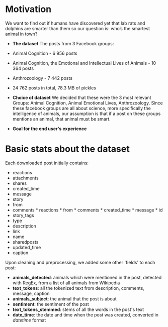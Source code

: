 # Motivation
 We want to find out if humans have discovered yet that lab rats and dolphins are smarter than them so our question is: who’s the smartest animal in town? 

* __The dataset__
The posts from 3 Facebook groups:

* Animal Cognition - 6 956 posts

* Animal Cognition, the Emotional and Intellectual Lives of Animals - 10 364 posts

* Anthrozoology - 7 442 posts

* 24 762 posts in total, 78.3 MB of pickles


* __Choice of dataset__
We decided that these were the 3 most relevant Groups: Animal Cognition, Animal Emotional Lives, Anthrozoology. Since these facebook groups are all about science, more specifically the intelligence of animals, our assumption is that if a post on these groups mentions an animal, that animal must be smart.

* __Goal for the end user's experience__
>

# Basic stats about the dataset


Each downloaded post initially contains:

* reactions
* attachments
* shares
* created_time
* message
* story
* from
* comments
       * reactions
       * from
       * comments
       * created_time
       * message
       * id
* story_tags
* type
* description
* link
* name
* sharedposts
* updated_time
* caption

Upon cleaning and preprocessing, we added some other 'fields' to each post:
* __animals_detected__: animals which were mentioned in the post, detected with RegEx, from a list of all animals from Wikipedia
* __text_tokens__: all the tokenized text from description, comments, message, caption
* __animals_subject__: the animal that the post is about
* __sentiment__: the sentiment of the post
* __text_tokens_stemmed__: stems of all the words in the post's text
* __date_time__: the date and time when the post was created, converted in _datetime_ format

